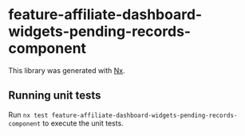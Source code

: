 # feature-affiliate-dashboard-widgets-pending-records-component

This library was generated with [Nx](https://nx.dev).

## Running unit tests

Run `nx test feature-affiliate-dashboard-widgets-pending-records-component` to execute the unit tests.
